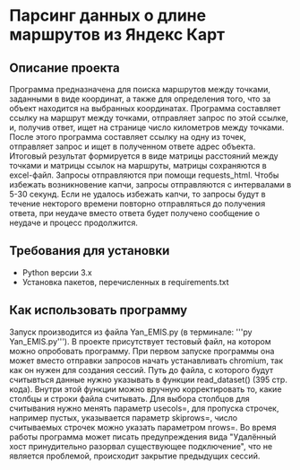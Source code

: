 # Парсинг данных о длине маршрутов из Яндекс Карт
## Описание проекта
Программа предназначена для поиска маршрутов между точками, заданными в виде координат, а также для определения того, что за объект находится на выбранных координатах. Программа составляет ссылку на маршрут между точками, отправляет запрос по этой ссылке, и, получив ответ, ищет на странице число километров между точками. После этого программа составляет ссылку на одну из точек, отправляет запрос и ищет в полученном ответе адрес объекта. Итоговый результат формируется в виде матрицы расстояний между точками и матрицы ссылок на маршруты, матрицы сохраняются в excel-файл.
Запросы отправляются при помощи requests_html. Чтобы избежать возникновение капчи, запросы отправляются с интервалами в 5-30 секунд. Если не удалось избежать капчи, то запросы будут в течение некторого времени повторно отправляться до получения ответа, при неудаче вместо ответа будет получено сообщение о неудаче и процесс продолжится. 

## Требования для установки
- Python версии 3.x
- Установка пакетов, перечисленных в requirements.txt

## Как использовать программу
Запуск производится из файла Yan_EMIS.py (в терминале: '''py Yan_EMIS.py''').
В проекте присутствует тестовый файл, на котором можно опробовать программу.
При первом запуске программы она может вместо отправки запросов начать устанавливать chromium, так как он нужен для создания сессий. 
Путь до файла, с которого будут считывться данные нужно указывать в функции read_dataset() (395 стр. кода).
Внутри этой функции можно вручную корректировать то, какие столбцы и строки файла считывать.
Для выбора столбцов для считывания нужно менять параметр usecols=, для пропуска строчек, например пустых, указывается параметр skiprows=, число считываемых строчек можно указать параметром nrows=.
Во время работы программа может писать предупреждения вида "Удалённый хост принудительно разорвал существующее подключение",
что не является проблемой, происходит закрытие предыдущих сессий.
